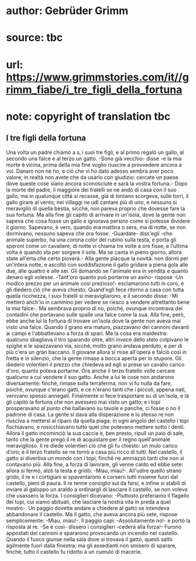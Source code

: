 # author: Gebrüder Grimm
# source: tbc
# url: https://www.grimmstories.com/it//grimm_fiabe/i_tre_figli_della_fortuna
# note: copyright of translation tbc

## I tre figli della fortuna 

Una volta un padre chiamò a s‚ i suoi tre figli, e al primo regalò un
gallo, al secondo una falce e al terzo un gatto. -Sono già vecchio-
disse -e la mia morte è vicina, prima della mia fine voglio riuscire a
provvedere ancora a voi. Danaro non ne ho, e ciò che vi ho dato adesso
sembra aver poco valore; in realtà non avete che da usarlo con giudizio:
cercate un paese dove queste cose siano ancora sconosciute e sarà la
vostra fortuna.- Dopo la morte del padre, il maggiore dei fratelli se ne
andò di casa con il suo gallo, ma in qualunque città si recasse, già di
lontano scorgeva, sulle torri, il gallo girare al vento; nei villaggi ne
udì cantare più di uno, e nessuno si meravigliò di quella bestia,
sicché‚ non pareva proprio che dovesse fare la sua fortuna. Ma alla fine
gli capitò di arrivare in un'isola, dove la gente non sapeva che cosa
fosse un gallo e ignorava persino come si potesse dividere il giorno.
Sapevano, è vero, quando era mattina o sera, ma di notte, se non
dormivano, nessuno sapeva che ora fosse. -Guardate- diss'egli -che
animale superbo, ha una corona color del rubino sulla testa, e porta gli
speroni come un cavaliere; di notte vi chiama tre volte a ore fisse, e
l'ultima volta è quando sta per sorgere il sole. Ma se canta in pieno
giorno, allora state all'erta che certo pioverà.- Alla gente piacque la
novità: non dormì per un'intera notte, e ascoltò con soddisfazione il
gallo gridare a piena gola alle due, alle quattro e alle sei. Gli
domandò se l'animale era in vendita e quanto denaro egli volesse.
-Tant'oro quanto può portarne un asino- rispose -Un modico prezzo per
un animale così prezioso!- esclamarono tutti in coro, e gli diedero ciò
che aveva chiesto. Quand'egli fece ritorno a casa con tutta quella
ricchezza, i suoi fratelli si meravigliarono, e il secondo disse: -Mi
metterò anch'io in cammino per vedere se riesco a vendere altrettanto
bene la mia falce-. Ma sembrava proprio di no, poiché‚ ovunque
incontrava dei contadini che portavano sulle spalle una falce come la
sua. Alla fine, però, ebbe anche lui la fortuna di trovare un'isola
dove la gente non aveva mai visto una falce. Quando il grano era maturo,
piazzavano dei cannoni davanti ai campi e l'abbattevano a forza di
spari. Ma la cosa era maldestra: qualcuno sbagliava il tiro sparando
oltre, altri invece dello stelo colpivano le spighe e le spazzavano via,
sicché‚ molto grano andava perduto, e per di più c'era un gran baccano.
Il giovane allora si mise all'opera e falciò così in fretta e in
silenzio, che la gente rimase a bocca aperta per lo stupore. Gli diedero
volentieri il prezzo che chiedeva ed egli si prese un cavallo carico
d'oro, quanto poteva portarne. Ora anche il terzo fratello volle
cercare qualcuno a cui vendere il suo gatto. Anche a lui le cose non
andarono diversamente: finché‚ rimase sulla terraferma, non vi fu nulla
da fare, poiché‚ ovunque c'erano gatti, e ce n'erano tanti che i
piccoli, appena nati, venivano spesso annegati. Finalmente si fece
trasportare su di un'isola, e là gli capitò la fortuna che non avessero
mai visto un gatto; e i topi prosperavano al punto che ballavano su
tavole e panche, ci fosse o no il padrone di casa. La gente si dava alla
disperazione e lo stesso re non riusciva a mettersi al riparo da quella
piaga: in ogni angolo del castello i topi fischiavano, e rosicchiavano
tutto quel che potevano mettere sotto i denti. Allora il gatto
incominciò la sua caccia e, ben presto, ripulì un paio di sale, tanto
che la gente pregò il re di acquistare per il regno quell'animale
meraviglioso. Il re diede volentieri ciò che gli fu chiesto: un mulo
carico d'oro; e il terzo fratello se ne tornò a casa più ricco di
tutti. Nel castello, il gatto si divertiva un mondo con i topi, finché
ne ammazzò tanti che non si contavano più. Alla fine, a forza di
lavorare, gli venne caldo ed ebbe sete: allora si fermò, alzò la testa e
gridò: -Miau, miau!-. All'udire quello strano grido, il re e i
cortigiani si spaventarono e corsero tutti insieme fuori dal castello,
pieni di paura. Il re tenne consiglio sul da farsi, e infine si stabilì
di inviare al galoppo un araldo a ordinargli di lasciare il castello, se
non voleva che usassero la forza. I consiglieri dicevano: -Piuttosto
preferiamo il flagello dei topi, cui siamo abituati, che lasciare la
nostra vita in preda a quel mostro-. Un paggio dovette andare a chiedere
al gatto se intendeva abbandonare il castello. Ma il gatto, che aveva
ancora più sete, rispose semplicemente: -Miau, miau!-. Il paggio capì:
-Assolutamente no!- e portò la risposta al re. -Se è così- dissero i
consiglieri -cederà alla forza!- Furono appostati dei cannoni e
spararono provocando un incendio nel castello. Quando il fuoco giunse
nella sala dove si trovava il gatto, questi saltò agilmente fuori dalla
finestra; ma gli assedianti non smisero di sparare, finché‚ tutto il
castello fu ridotto a un cumulo di macerie.
